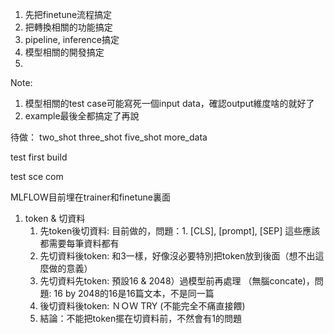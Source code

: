 1. 先把finetune流程搞定
2. 把轉換相關的功能搞定
3. pipeline, inference搞定
4. 模型相關的開發搞定
5. 


Note:
1. 模型相關的test case可能寫死一個input data，確認output維度啥的就好了
2. example最後全都搞定了再說


待做：
two_shot
three_shot
five_shot
more_data


test first build

test sce com

MLFLOW目前埋在trainer和finetune裏面



1. token & 切資料
   1. 先token後切資料: 目前做的，問題：1. [CLS], [prompt], [SEP] 這些應該都需要每筆資料都有
   2. 先切資料後token: 和3一樣，好像沒必要特別把token放到後面（想不出這麼做的意義）
   3. 先切資料先token: 預設16 & 2048）過模型前再處理 （無腦concate)，問題: 16 by 2048的16是16篇文本，不是同一篇
   4. 後切資料後token: ＮＯＷ TRY (不能完全不痛直接餵)
   5. 結論：不能把token擺在切資料前，不然會有1的問題 